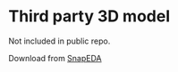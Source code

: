 # Third party 3D model

Not included in public repo.

Download from [SnapEDA](https://www.snapeda.com/parts/ESP32-WROVER-I/Espressif%20Systems/view-part/)
